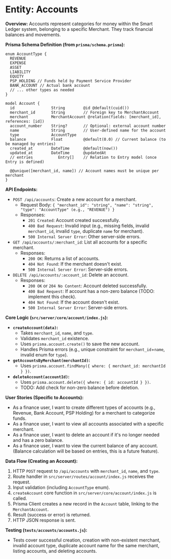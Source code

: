 # Entity: Accounts

**Overview:**
Accounts represent categories for money within the Smart Ledger system, belonging to a specific Merchant. They track financial balances and movements.

**Prisma Schema Definition (from `prisma/schema.prisma`):**
```prisma
enum AccountType {
  REVENUE
  EXPENSE
  ASSET
  LIABILITY
  EQUITY
  PSP_HOLDING // Funds held by Payment Service Provider
  BANK_ACCOUNT // Actual bank account
  // ... other types as needed
}

model Account {
  id                String        @id @default(cuid())
  merchant_id       String        // Foreign key to MerchantAccount
  merchant          MerchantAccount @relation(fields: [merchant_id], references: [id])
  account_number    String?       // Optional: external account number
  name              String        // User-defined name for the account
  type              AccountType
  balance           Float         @default(0.0) // Current balance (to be managed by entries)
  created_at        DateTime      @default(now())
  updated_at        DateTime      @updatedAt
  // entries           Entry[]    // Relation to Entry model (once Entry is defined)

  @@unique([merchant_id, name]) // Account names must be unique per merchant
}
```

**API Endpoints:**
- `POST /api/accounts`: Create a new account for a merchant.
  - Request Body: `{ "merchant_id": "string", "name": "string", "type": "AccountType" (e.g., "REVENUE") }`
  - Responses:
    - `201 Created`: Account created successfully.
    - `400 Bad Request`: Invalid input (e.g., missing fields, invalid `merchant_id`, invalid `type`, duplicate `name` for merchant).
    - `500 Internal Server Error`: Other server-side errors.
- `GET /api/accounts/:merchant_id`: List all accounts for a specific merchant.
  - Responses:
    - `200 OK`: Returns a list of accounts.
    - `404 Not Found`: If the merchant doesn't exist.
    - `500 Internal Server Error`: Server-side errors.
- `DELETE /api/accounts/:account_id`: Delete an account.
  - Responses:
    - `200 OK` or `204 No Content`: Account deleted successfully.
    - `400 Bad Request`: If account has a non-zero balance (TODO: implement this check).
    - `404 Not Found`: If the account doesn't exist.
    - `500 Internal Server Error`: Server-side errors.

**Core Logic (`src/server/core/account/index.js`):**
- **`createAccount(data)`:**
  - Takes `merchant_id`, `name`, and `type`.
  - Validates `merchant_id` existence.
  - Uses `prisma.account.create()` to save the new account.
  - Handles Prisma errors (e.g., unique constraint for `merchant_id`+`name`, invalid enum for `type`).
- **`getAccountsByMerchant(merchantId)`:**
  - Uses `prisma.account.findMany({ where: { merchant_id: merchantId } })`.
- **`deleteAccount(accountId)`:**
  - Uses `prisma.account.delete({ where: { id: accountId } })`.
  - TODO: Add check for non-zero balance before deletion.

**User Stories (Specific to Accounts):**
- As a finance user, I want to create different types of accounts (e.g., Revenue, Bank Account, PSP Holding) for a merchant to categorize funds.
- As a finance user, I want to view all accounts associated with a specific merchant.
- As a finance user, I want to delete an account if it's no longer needed and has a zero balance.
- As a finance user, I want to view the current balance of any account. (Balance calculation will be based on entries, this is a future feature).

**Data Flow (Creating an Account):**
1.  HTTP `POST` request to `/api/accounts` with `merchant_id`, `name`, and `type`.
2.  Route handler in `src/server/routes/account/index.js` receives the request.
3.  Input validation (including `AccountType` enum).
4.  `createAccount` core function in `src/server/core/account/index.js` is called.
5.  Prisma Client creates a new record in the `Account` table, linking to the `MerchantAccount`.
6.  Result (success or error) is returned.
7.  HTTP JSON response is sent.

**Testing (`tests/accounts/accounts.js`):**
- Tests cover successful creation, creation with non-existent merchant, invalid account type, duplicate account name for the same merchant, listing accounts, and deleting accounts.

